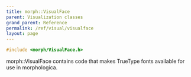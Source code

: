 ```yaml
---
title: morph::VisualFace
parent: Visualization classes
grand_parent: Reference
permalink: /ref/visual/visualface
layout: page
---
```

```c++
#include <morph/VisualFace.h>
```
morph::VisualFace contains code that makes TrueType fonts available for use in morphologica.
